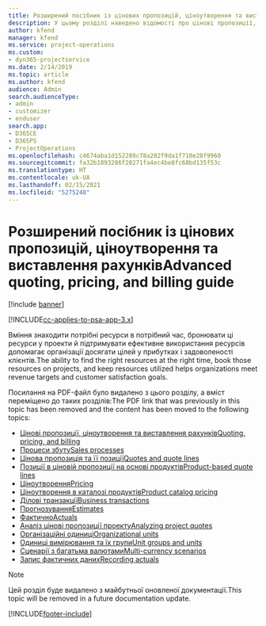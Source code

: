 ```yaml
---
title: Розширений посібник із цінових пропозицій, ціноутворення та виставлення рахунків
description: У цьому розділі наведено відомості про цінові пропозиції, ціноутворення та надсилання рахунків у Project Service Automation.
author: kfend
manager: kfend
ms.service: project-operations
ms.custom:
- dyn365-projectservice
ms.date: 2/14/2019
ms.topic: article
ms.author: kfend
audience: Admin
search.audienceType:
- admin
- customizer
- enduser
search.app:
- D365CE
- D365PS
- ProjectOperations
ms.openlocfilehash: c4674aba1d152289c78a202f9da1f710e28f9960
ms.sourcegitcommit: fa32b1893286f20271fa4ec4be8fc68bd135f53c
ms.translationtype: HT
ms.contentlocale: uk-UA
ms.lasthandoff: 02/15/2021
ms.locfileid: "5275248"
---
```

# <a name="advanced-quoting-pricing-and-billing-guide"></a><span data-ttu-id="1c533-103">Розширений посібник із цінових пропозицій, ціноутворення та виставлення рахунків</span><span class="sxs-lookup"><span data-stu-id="1c533-103">Advanced quoting, pricing, and billing guide</span></span>

[!include [banner](../../includes/psa-now-project-operations.md)]

[!INCLUDE[cc-applies-to-psa-app-3.x](../../includes/cc-applies-to-psa-app-3x.md)]

<span data-ttu-id="1c533-104">Вміння знаходити потрібні ресурси в потрібний час, бронювати ці ресурси у проекти й підтримувати ефективне використання ресурсів допомагає організації досягати цілей у прибутках і задоволеності клієнтів.</span><span class="sxs-lookup"><span data-stu-id="1c533-104">The ability to find the right resources at the right time, book those resources on projects, and keep resources utilized helps organizations meet revenue targets and customer satisfaction goals.</span></span> 

<span data-ttu-id="1c533-105">Посилання на PDF-файл було видалено з цього розділу, а вміст переміщено до таких розділів:</span><span class="sxs-lookup"><span data-stu-id="1c533-105">The PDF link that was previously in this topic has been removed and the content has been moved to the following topics:</span></span>

- [<span data-ttu-id="1c533-106">Цінові пропозиції, ціноутворення та виставлення рахунків</span><span class="sxs-lookup"><span data-stu-id="1c533-106">Quoting, pricing, and billing</span></span>](../quote-bill-price.md)
- [<span data-ttu-id="1c533-107">Процеси збуту</span><span class="sxs-lookup"><span data-stu-id="1c533-107">Sales processes</span></span>](../basic-sales-process.md)
- [<span data-ttu-id="1c533-108">Цінова пропозиція та її позиції</span><span class="sxs-lookup"><span data-stu-id="1c533-108">Quotes and quote lines</span></span>](../basic-quote-lines.md)
- [<span data-ttu-id="1c533-109">Позиції в ціновій пропозиції на основі продуктів</span><span class="sxs-lookup"><span data-stu-id="1c533-109">Product-based quote lines</span></span>](../product-based-quote-lines.md)
- [<span data-ttu-id="1c533-110">Ціноутворення</span><span class="sxs-lookup"><span data-stu-id="1c533-110">Pricing</span></span>](../basic-pricing.md)
- [<span data-ttu-id="1c533-111">Ціноутворення в каталозі продуктів</span><span class="sxs-lookup"><span data-stu-id="1c533-111">Product catalog pricing</span></span>](../product-catalog-pricing.md)
- [<span data-ttu-id="1c533-112">Ділові транзакції</span><span class="sxs-lookup"><span data-stu-id="1c533-112">Business transactions</span></span>](../basic-business-transactions.md)
- [<span data-ttu-id="1c533-113">Прогнозування</span><span class="sxs-lookup"><span data-stu-id="1c533-113">Estimates</span></span>](../estimates.md)
- [<span data-ttu-id="1c533-114">Фактично</span><span class="sxs-lookup"><span data-stu-id="1c533-114">Actuals</span></span>](../actuals.md)
- [<span data-ttu-id="1c533-115">Аналіз цінові пропозиції проекту</span><span class="sxs-lookup"><span data-stu-id="1c533-115">Analyzing project quotes</span></span>](../basic-analyzing-quotes.md)
- [<span data-ttu-id="1c533-116">Організаційні одиниці</span><span class="sxs-lookup"><span data-stu-id="1c533-116">Organizational units</span></span>](../advanced-organizational.md)
- [<span data-ttu-id="1c533-117">Одиниці вимірювання та їх групи</span><span class="sxs-lookup"><span data-stu-id="1c533-117">Unit groups and units</span></span>](../advanced-units.md)
- [<span data-ttu-id="1c533-118">Сценарії з багатьма валютами</span><span class="sxs-lookup"><span data-stu-id="1c533-118">Multi-currency scenarios</span></span>](../advanced-currency.md)
- [<span data-ttu-id="1c533-119">Запис фактичних даних</span><span class="sxs-lookup"><span data-stu-id="1c533-119">Recording actuals</span></span>](../advanced-actuals.md)

> [!NOTE]
> <span data-ttu-id="1c533-120">Цей розділ буде видалено з майбутньої оновленої документації.</span><span class="sxs-lookup"><span data-stu-id="1c533-120">This topic will be removed in a future documentation update.</span></span> 


[!INCLUDE[footer-include](../../includes/footer-banner.md)]